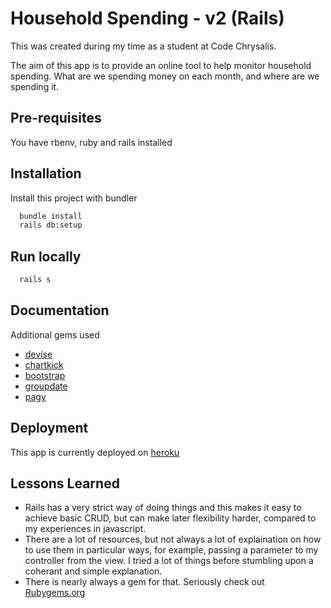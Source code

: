 # Household Spending - v2 (Rails)

This was created during my time as a student at Code Chrysalis.

The aim of this app is to provide an online tool to help monitor household spending.
What are we spending money on each month, and where are we spending it.

## Pre-requisites
You have rbenv, ruby and rails installed

## Installation

Install this project with bundler

```bash
  bundle install
  rails db:setup
```

## Run locally
```bash
  rails s
```

## Documentation

Additional gems used

* [devise](https://rubygems.org/gems/devise)
* [chartkick](https://rubygems.org/gems/chartkick)
* [bootstrap](https://rubygems.org/gems/bootstrap)
* [groupdate](https://rubygems.org/gems/groupdate)
* [pagy](https://rubygems.org/gems/pagy)

## Deployment

This app is currently deployed on [heroku](https://rails-household-spending.herokuapp.com/)

## Lessons Learned

* Rails has a very strict way of doing things and this makes it easy to achieve basic CRUD, but can make later flexibility harder, compared to my experiences in javascript.
* There are a lot of resources, but not always a lot of explaination on how to use them in particular ways, for example, passing a parameter to my controller from the view. I tried a lot of things before stumbling upon a coherant and simple explanation.
* There is nearly always a gem for that. Seriously check out [Rubygems.org](https://rubygems.org/)